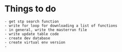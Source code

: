 # Things to do
    - get stp search function
    - write for loop for downloading a list of functions
    - in general, write the masterrun file
    - write update table code
    - create dev database
    - create virtual env version
    - 